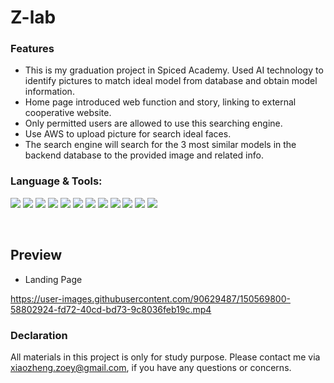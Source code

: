 # Z-lab 
### Features

- This is my graduation project in Spiced Academy. Used AI technology to identify pictures to match ideal model from database and obtain model information.
- Home page introduced web function and story, linking to external cooperative website.
- Only permitted users are allowed to use this searching engine.
- Use AWS to upload picture for search ideal faces.
- The search engine will search for the 3 most similar models in the backend database to the provided image and related info.



### Language & Tools:
 
<span><img src="https://img.shields.io/badge/javascript-%23323330.svg?style=for-the-badge&logo=javascript&logoColor=%23F7DF1E"></span>
<span><img src="https://img.shields.io/badge/css3-%231572B6.svg?style=for-the-badge&logo=css3&logoColor=white"></span>
<span><img src="https://img.shields.io/badge/react-%2320232a.svg?style=for-the-badge&logo=react&logoColor=%2361DAFB"></span>
<span><img src="https://img.shields.io/badge/React_Router-CA4245?style=for-the-badge&logo=react-router&logoColor=white"></span>
<span><img src="https://img.shields.io/badge/node.js-6DA55F?style=for-the-badge&logo=node.js&logoColor=white"></span>
<span><img src="https://img.shields.io/badge/python-3670A0?style=for-the-badge&logo=python&logoColor=ffdd54"></span>
<span><img src="https://img.shields.io/badge/postgres-%23316192.svg?style=for-the-badge&logo=postgresql&logoColor=white"></span>
<span><img src="https://img.shields.io/badge/webpack-%238DD6F9.svg?style=for-the-badge&logo=webpack&logoColor=black"></span>
<span><img src="https://img.shields.io/badge/NPM-%23000000.svg?style=for-the-badge&logo=npm&logoColor=white"></span>
<span><img src="https://img.shields.io/badge/Jest-C21325?style=for-the-badge&logo=jest&logoColor=white"></span>
<span><img src="https://img.shields.io/badge/AWS-%23FF9900.svg?style=for-the-badge&logo=amazon-aws&logoColor=white"></span>
<span><img src="https://img.shields.io/badge/Canva-%2300C4CC.svg?style=for-the-badge&logo=Canva&logoColor=white"></span>





<br>

## Preview

-   Landing Page

    

https://user-images.githubusercontent.com/90629487/150569800-58802924-fd72-40cd-bd73-9c8036feb19c.mp4




### Declaration

All materials in this project is only for study purpose. Please contact me via xiaozheng.zoey@gmail.com, if you have any questions or concerns.

